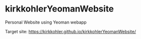 kirkkohlerYeomanWebsite
=======================

Personal Website using Yeoman webapp

Target site: https://kirkkohler.github.io/kirkkohlerYeomanWebsite/
